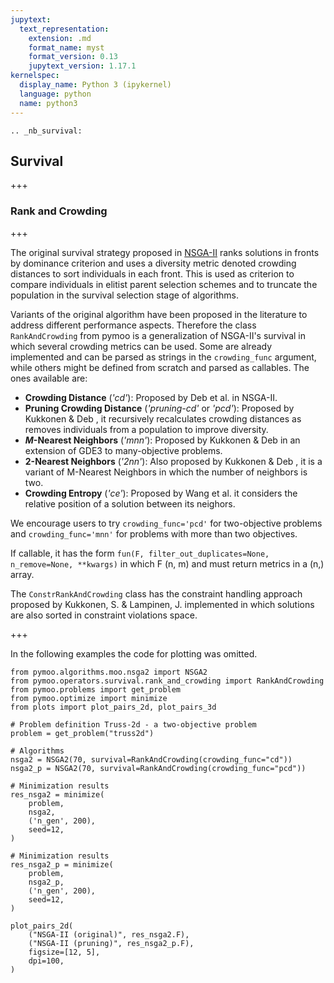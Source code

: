 ```yaml
---
jupytext:
  text_representation:
    extension: .md
    format_name: myst
    format_version: 0.13
    jupytext_version: 1.17.1
kernelspec:
  display_name: Python 3 (ipykernel)
  language: python
  name: python3
---
```


```{raw-cell}
.. _nb_survival:
```

## Survival

+++

### Rank and Crowding

+++

The original survival strategy proposed in [NSGA-II](../algorithms/moo/nsga2.ipynb) <cite data-cite="nsga2"></cite> ranks solutions in fronts by dominance criterion and uses a diversity metric denoted crowding distances to sort individuals in each front. This is used as criterion to compare individuals in elitist parent selection schemes and to truncate the population in the survival selection stage of algorithms.

Variants of the original algorithm have been proposed in the literature to address different performance aspects. Therefore the class ``RankAndCrowding`` from pymoo is a generalization of NSGA-II's survival in which several crowding metrics can be used. Some are already implemented and can be parsed as strings in the ``crowding_func`` argument, while others might be defined from scratch and parsed as callables. The ones available are:

- **Crowding Distance** (*'cd'*): Proposed by Deb et al. <cite data-cite="nsga2"></cite> in NSGA-II.
- **Pruning Crowding Distance** (*'pruning-cd'* or *'pcd'*): Proposed by Kukkonen & Deb <cite data-cite="gde3pruning"></cite>, it recursively recalculates crowding distances as removes individuals from a population to improve diversity.
- ***M*-Nearest Neighbors** (*'mnn'*): Proposed by Kukkonen & Deb <cite data-cite="gde3many"></cite> in an extension of GDE3 to many-objective problems.
- **2-Nearest Neighbors** (*'2nn'*): Also proposed by Kukkonen & Deb <cite data-cite="gde3many"></cite>, it is a variant of M-Nearest Neighbors in which the number of neighbors is two.
- **Crowding Entropy** (*'ce'*): Proposed by Wang et al. <cite data-cite="mosade"></cite> it considers the relative position of a solution between its neighors.

We encourage users to try ``crowding_func='pcd'`` for two-objective problems and ``crowding_func='mnn'`` for problems with more than two objectives.

If callable, it has the form ``fun(F, filter_out_duplicates=None, n_remove=None, **kwargs)`` in which F (n, m) and must return metrics in a (n,) array.

The ``ConstrRankAndCrowding`` class has the constraint handling approach proposed by Kukkonen, S. & Lampinen, J. <cite data-cite="gde3"></cite> implemented in which solutions are also sorted in constraint violations space.

+++

In the following examples the code for plotting was omitted.

```{code-cell} ipython3
from pymoo.algorithms.moo.nsga2 import NSGA2
from pymoo.operators.survival.rank_and_crowding import RankAndCrowding
from pymoo.problems import get_problem
from pymoo.optimize import minimize
from plots import plot_pairs_2d, plot_pairs_3d
```

```{code-cell} ipython3
# Problem definition Truss-2d - a two-objective problem
problem = get_problem("truss2d")

# Algorithms
nsga2 = NSGA2(70, survival=RankAndCrowding(crowding_func="cd"))
nsga2_p = NSGA2(70, survival=RankAndCrowding(crowding_func="pcd"))

# Minimization results
res_nsga2 = minimize(
    problem,
    nsga2,
    ('n_gen', 200),
    seed=12,
)

# Minimization results
res_nsga2_p = minimize(
    problem,
    nsga2_p,
    ('n_gen', 200),
    seed=12,
)
```

```{code-cell} ipython3
plot_pairs_2d(
    ("NSGA-II (original)", res_nsga2.F),
    ("NSGA-II (pruning)", res_nsga2_p.F),
    figsize=[12, 5],
    dpi=100,
)
```

